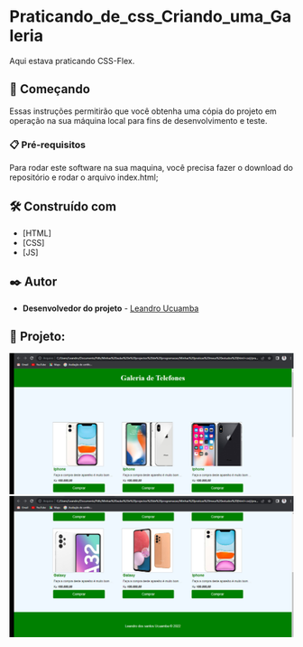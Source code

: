 # Praticando_de_css_Criando_uma_Galeria
 Aqui estava praticando CSS-Flex.
 
 ## 🚀 Começando
 
Essas instruções permitirão que você obtenha uma cópia do projeto em operação na sua máquina local para fins de desenvolvimento e teste.

### 📋 Pré-requisitos

Para rodar este software na sua maquina, você precisa fazer o download do repositório e rodar o arquivo index.html;


## 🛠️ Construído com

* [HTML]
* [CSS]
* [JS]


## ✒️ Autor

* **Desenvolvedor do projeto** - [Leandro Ucuamba](https://github.com/LeandroUcuamba)


## 📄 Projeto:

![imagem projeto](https://github.com/LeandroUcuamba/Praticando_de_css_Criando_uma_Galeria/blob/main/imgReadme/img1.jpg)
![imagem projeto](https://github.com/LeandroUcuamba/Praticando_de_css_Criando_uma_Galeria/blob/main/imgReadme/img2.jpg)
